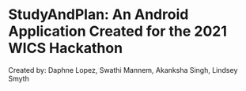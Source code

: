# StudyAndPlan: An Android Application Created for the 2021 WICS Hackathon
Created by: Daphne Lopez, Swathi Mannem, Akanksha Singh, Lindsey Smyth
